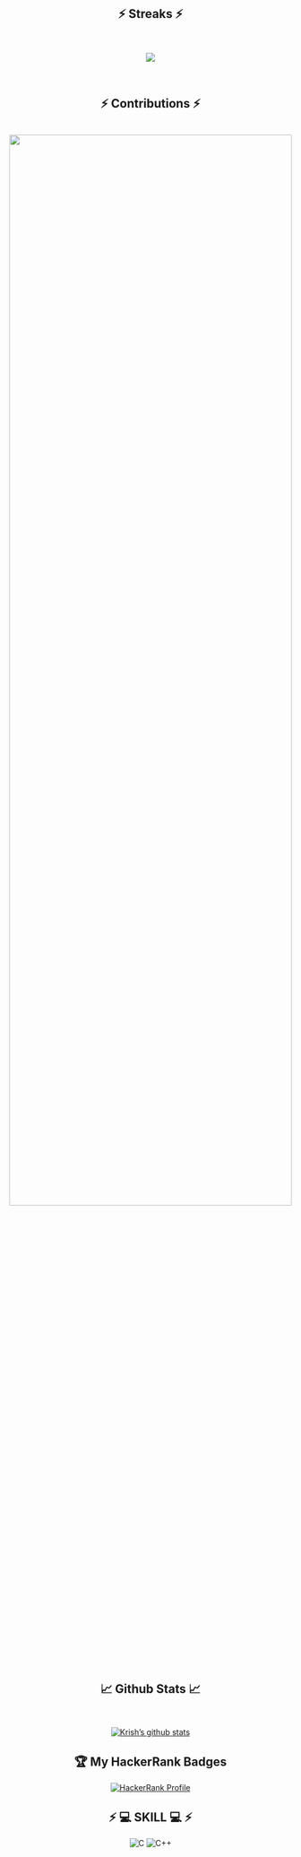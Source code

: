 <h2 align="center">⚡ Streaks ⚡</h2>
<br />
<p align=center>
  <div align=center>
    <picture>
      <source media="(prefers-color-scheme: dark)" srcset="https://streak-stats.demolab.com?user=krishpatel1905&theme=dark&card_width=900&card_height=300" />
      <img src="https://streak-stats.demolab.com?user=krishpatel1905&theme=radical" />
    </picture>
  </div>
</p>
<p align=center>
  <br>
  <h2 align="center">⚡ Contributions ⚡</h2>
  <br>
  
   <img src="https://github-readme-activity-graph.vercel.app/graph?username=krishpatel1905&theme=react-dark&bg_color=20232a&hide_border=true" width="100%" height="70%"/>
   <br>
   
</p>
<div align="center">  
<h2>📈 Github Stats 📈</h2>
<br>
  
 [![Krish’s github stats](https://github-readme-stats.vercel.app/api?username=krishpatel1905&theme=radical&card_width=900&card_height=400)](https://github.com/krishpatel1905)
 ## 🏆 My HackerRank Badges

<p>
    <a href="https://www.hackerrank.com/profile/24ce084_krish" target="_blank">
        <img src="https://img.shields.io/badge/HackerRank-Profile-green?style=flat&logo=hackerrank" alt="HackerRank Profile">
    </a>
</p>
</p>
<div align="center"> 

 <h2 align="center">⚡ 💻 SKILL 💻 ⚡</h2>
        
![C](https://img.shields.io/badge/c-%2300599C.svg?style=for-the-badge&logo=C)     ![C++](https://img.shields.io/badge/C++-%2300599C.svg?style=for-the-badge&logo=C%2B%2B&logoColor=blue)







</div>
